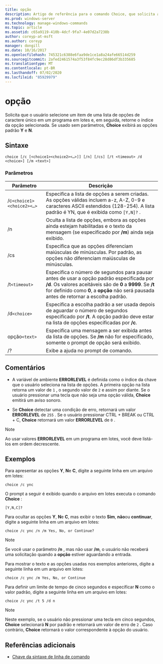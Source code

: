 ```yaml
---
title: opção
description: Artigo de referência para o comando Choice, que solicita ao usuário que selecione um item de uma lista de opções de caractere único em um programa em lotes e, em seguida, retorna o índice da opção selecionada.
ms.prod: windows-server
ms.technology: manage-windows-commands
ms.topic: article
ms.assetid: c65a9119-410b-4dcf-9fa7-4e07d2a7238b
author: coreyp-at-msft
ms.author: coreyp
manager: dongill
ms.date: 10/16/2017
ms.openlocfilehash: 745321c6388e6faa9de1ce1a8a24afe66514d259
ms.sourcegitcommit: 2afed2461574a3f53f84fc9ec28d86df3b335685
ms.translationtype: MT
ms.contentlocale: pt-BR
ms.lasthandoff: 07/02/2020
ms.locfileid: "85929979"
---
```

# <a name="choice"></a>opção

Solicita que o usuário selecione um item de uma lista de opções de caractere único em um programa em lotes e, em seguida, retorne o índice da opção selecionada. Se usado sem parâmetros, **Choice** exibirá as opções padrão **Y** e **N**.

## <a name="syntax"></a>Sintaxe

```
choice [/c [<choice1><choice2><…>]] [/n] [/cs] [/t <timeout> /d <choice>] [/m <text>]
```

### <a name="parameters"></a>Parâmetros

| Parâmetro | Descrição |
| --------- | ----------- |
| /c`<choice1><choice2><…>` | Especifica a lista de opções a serem criadas. As opções válidas incluem a-z, A-Z, 0-9 e caracteres ASCII estendidos (128-254). A lista padrão é YN, que é exibida como `[Y,N]?` . |
| /n | Oculta a lista de opções, embora as opções ainda estejam habilitadas e o texto da mensagem (se especificado por **/m**) ainda seja exibido. |
| /cs | Especifica que as opções diferenciam maiúsculas de minúsculas. Por padrão, as opções não diferenciam maiúsculas de minúsculas. |
| /t`<timeout>` | Especifica o número de segundos para pausar antes de usar a opção padrão especificada por **/d**. Os valores aceitáveis são de **0** a **9999**. Se **/t** for definido como **0**, a **opção** não será pausada antes de retornar a escolha padrão. |
| /d`<choice>` | Especifica a escolha padrão a ser usada depois de aguardar o número de segundos especificado por **/t**. A opção padrão deve estar na lista de opções especificadas por **/c**. |
| opção`<text>` | Especifica uma mensagem a ser exibida antes da lista de opções. Se **/m** não for especificado, somente o prompt de opção será exibido. |
| /? | Exibe a ajuda no prompt de comando. |

## <a name="remarks"></a>Comentários

- A variável de ambiente **ERRORLEVEL** é definida como o índice da chave que o usuário seleciona na lista de opções. A primeira opção na lista retorna um valor de `1` , o segundo valor de `2` e assim por diante. Se o usuário pressionar uma tecla que não seja uma opção válida, **Choice** emitirá um aviso sonoro.

- Se **Choice** detectar uma condição de erro, retornará um valor **ERRORLEVEL** de `255` . Se o usuário pressionar CTRL + BREAK ou CTRL + C, **Choice** retornará um valor **ERRORLEVEL** de `0` .

> [!NOTE]
> Ao usar valores **ERRORLEVEL** em um programa em lotes, você deve listá-los em ordem decrescente.

## <a name="examples"></a>Exemplos

Para apresentar as opções **Y**, **N**e **C**, digite a seguinte linha em um arquivo em lotes:

```
choice /c ync
```

O prompt a seguir é exibido quando o arquivo em lotes executa o comando **Choice** :

```
[Y,N,C]?
```

Para ocultar as opções **Y**, **N**e **C**, mas exibir o texto **Sim**, **não**ou **continuar**, digite a seguinte linha em um arquivo em lotes:

```
choice /c ync /n /m Yes, No, or Continue?
```

> [!NOTE]
> Se você usar o parâmetro **/n** , mas não usar **/m**, o usuário não receberá uma solicitação quando a **opção** estiver aguardando a entrada.

Para mostrar o texto e as opções usadas nos exemplos anteriores, digite a seguinte linha em um arquivo em lotes:

```
choice /c ync /m Yes, No, or Continue
```

Para definir um limite de tempo de cinco segundos e especificar **N** como o valor padrão, digite a seguinte linha em um arquivo em lotes:

```
choice /c ync /t 5 /d n
```

> [!NOTE]
> Neste exemplo, se o usuário não pressionar uma tecla em cinco segundos, **Choice** selecionará **N** por padrão e retornará um valor de erro de `2` . Caso contrário, **Choice** retornará o valor correspondente à opção do usuário.

## <a name="additional-references"></a>Referências adicionais

- [Chave da sintaxe de linha de comando](command-line-syntax-key.md)
